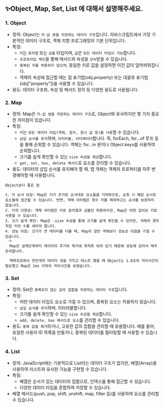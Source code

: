 ## ✨Object, Map, Set, List 에 대해서 설명해주세요.

### 1. Object

- 정의: Object는 `키-값 쌍을 저장하는 데이터 구조`입니다. 자바스크립트에서 가장 기본적인 데이터 구조로, 객체 지향 프로그래밍의 기본 단위입니다.
- 특징:
  - `키`는 `문자열` 또는 `심볼` 타입이며, `값`은 `모든 데이터 타입이 가능`합니다.
  - `프로토타입 체인`을 통해 메서드와 속성을 `상속`받을 수 있습니다.
  - `중복된 키를 허용하지 않으며`, 동일한 키로 값을 설정하면 이전 값이 덮어씌워집니다.
  - 객체의 속성에 접근할 때는 점 표기법(obj.property) 또는 대괄호 표기법(obj["property"])을 사용할 수 있습니다.
- 용도: 데이터 구조화, 속성 및 메서드 정의 등 다양한 용도로 사용됩니다.

### 2. Map

- 정의: Map은 `키-값 쌍을 저장하는 데이터 구조`로, Object와 유사하지만 몇 가지 중요한 차이점이 있습니다.
- 특징:
  - `키`는 `모든 데이터 타입(객체, 함수, 원시 값 등)을 사용`할 수 있습니다.
  - `삽입 순서를 유지`하며, `이터러블, 이터레이터`합니다. 즉, forEach, for...of 루프 등을 통해 순회할 수 있습니다. 객체는 for...in 문이나 Object.keys를 사용하여 순회합니다.
  - 크기를 쉽게 확인할 수 있는 `size 속성을 제공`합니다.
  - `get, set, has, delete 메서드`로 요소를 관리할 수 있습니다.
- 용도: 데이터의 삽입 순서를 유지해야 할 때, 맵 객체는 객체의 프로퍼티를 자주 변경해야할 때 사용합니다.

```
Object보다 좋은 점

1. 키 순서 보장: Map은 키가 추가된 순서대로 요소들을 기억하므로, 순회 시 해당 순서로 요소들에 접근할 수 있습니다. 반면, 객체 리터럴은 정수 키를 제외하고는 순서를 보장하지 않습니다.
2. 키의 다양성: 객체 리터럴은 키로 문자열과 심볼만 허용하지만, Map은 어떤 값이든 키로 사용할 수 있습니다.
3. 크기 쉽게 확인: Map은 .size 속성을 통해 크기를 쉽게 확인할 수 있지만, 객체의 경우 직접 키의 수를 세어야 합니다.
4. 성능 이점: 크기가 큰 데이터를 다룰 때, Map이 일반 객체보다 성능상 이점을 가질 수 있습니다.
 ->
  Map은 설계단계부터 데이터의 추가와 제거에 최적화 되어 있기 때문에 성능에 있어서 매우 유리합니다.

  맥북프로에서 천만개의 데이터 셋을 가지고 테스트 했을 때 Object는 1.6초의 처리시간이 필요했고 Map은 1ms 이하의 처리시간을 보였습니다.
```

### 3. Set

- 정의: Set은 `중복되지 않는 값의 집합을 저장하는 데이터 구조`입니다.
- 특징:
  - 어떤 데이터 타입도 요소로 가질 수 있으며, 중복된 요소는 허용하지 않습니다.
  - `삽입 순서를 유지`하며, 이터러블합니다.
  - 크기를 쉽게 확인할 수 있는 `size 속성을 제공`합니다.
  - `add, delete, has 메서드로 요소`를 관리할 수 있습니다.
- 용도: `중복 값을 제거`하거나, 고유한 값의 집합을 관리할 때 유용합니다. 예를 들어, 유일한 사용자 ID 목록을 만들거나, 중복된 데이터를 필터링할 때 사용할 수 있습니다.

### 4. List

- 정의: JavaScript에는 기본적으로 List라는 데이터 구조가 없지만, 배열(Array)을 사용하여 리스트와 유사한 기능을 구현할 수 있습니다.
- 특징:
  - 배열은 순서가 있는 데이터의 집합으로, 인덱스를 통해 접근할 수 있습니다.
  - 다양한 데이터 타입을 혼합하여 저장할 수 있습니다.
- 배열 메서드(push, pop, shift, unshift, map, filter 등)를 사용하여 요소를 관리할 수 있습니다.
